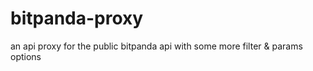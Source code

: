 # bitpanda-proxy
an api proxy for the public bitpanda api with some more filter &amp; params options

